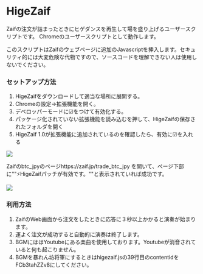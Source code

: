 # HigeZaif
Zaifの注文が詰まったときにヒゲダンスを再生して場を盛り上げるユーザースクリプトです。
Chromeのユーザースクリプトとして動作します。

このスクリプトはZaifのウェブページに追加のJavascriptを挿入します。セキュリティ的には大変危険な代物ですので、ソースコードを理解できない人は使用しないでください。


### セットアップ方法
1. HigeZaifをダウンロードして適当な場所に展開する。
2. Chromeの設定→拡張機能を開く。
3. デベロッパーモードに☑をつけて有効化する。
4. パッケージ化されていない拡張機能を読み込むを押して、HigeZaifの保存されたフォルダを開く
5. HigeZaif 1.0が拡張機能に追加されているのを確認したら、有効に☑を入れる

<img src="http://cdn-ak.f.st-hatena.com/images/fotolife/n/nyatla/20170327/20170327170820_original.png?1490602113"/>



Zaifのbtc_jpyのページhttps://zaif.jp/trade_btc_jpy を開いて、ページ下部に""⚡HigeZaifパッチが有効です。""と表示されていれば成功です。

<img src="http://cdn-ak.f.st-hatena.com/images/fotolife/n/nyatla/20170212/20170212233856_original.png?1486910344"/>


### 利用方法

1. ZaifのWeb画面から注文をしたときに応答に３秒以上かかると演奏が始まります。
2. 運よく注文が成功すると自動的に演奏は終了します。
3. BGMにははYoutubeにある楽曲を使用しております。Youtubeが消音されていると何も起こりません。
4. BGMを暴れん坊将軍にするときはhigezaif.jsの39行目のcontentidをFCb3tahZZv8にしてください。
